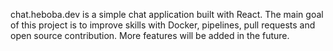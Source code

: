 chat.heboba.dev is a simple chat application built with React. The main goal of this project is to improve skills with Docker, pipelines, pull requests and open source contribution. More features will be added in the future.
